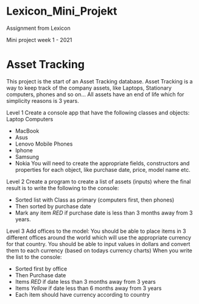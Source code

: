 # Lexicon_Mini_Projekt
Assignment from Lexicon

Mini project week 1 - 2021

# Asset Tracking 
 
This project is the start of an Asset Tracking database. 
Asset Tracking is a way to keep track of the company assets, like Laptops, Stationary computers, phones and so on... 
All assets have an end of life which for simplicity reasons is 3 years. 


Level 1 
Create a console app that have the following classes and objects: 
Laptop Computers 
- MacBook 
- Asus 
- Lenovo 
Mobile Phones 
- Iphone 
- Samsung 
- Nokia 
You will need to create the appropriate fields, constructors and properties for each object, like purchase date, price, model name etc. 


Level 2 
Create a program to create a list of assets (inputs) where the final result is to write the following to the console: 
- Sorted list with Class as primary (computers first, then phones) 
- Then sorted by purchase date 
- Mark any item *RED* if purchase date is less than 3 months away from 3 years. 


Level 3 
Add offices to the model: 
You should be able to place items in 3 different offices around the world which will use the appropriate currency for that country. You should be able to input values in dollars and convert them to each currency (based on todays currency charts) 
When you write the list to the console: 
- Sorted first by office 
- Then Purchase date 
- Items *RED* if date less than 3 months away from 3 years 
- Items *Yellow* if date less than 6 months away from 3 years 
- Each item should have currency according to country
